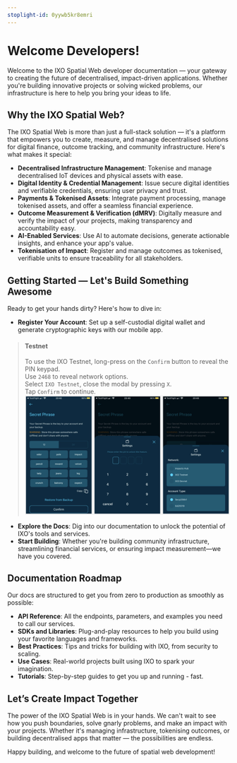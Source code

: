 ```yaml
---
stoplight-id: 0yywb5kr8emri
---
```


# Welcome Developers!

Welcome to the IXO Spatial Web developer documentation — your gateway to creating the future of decentralised, impact-driven applications. Whether you're building innovative projects or solving wicked problems, our infrastructure is here to help you bring your ideas to life.

## Why the IXO Spatial Web?

The IXO Spatial Web is more than just a full-stack solution — it's a platform that empowers you to create, measure, and manage decentralised solutions for digital finance, outcome tracking, and community infrastructure. Here's what makes it special:

- **Decentralised Infrastructure Management**: Tokenise and manage decentralised IoT devices and physical assets with ease.
- **Digital Identity & Credential Management**: Issue secure digital identities and verifiable credentials, ensuring user privacy and trust.
- **Payments & Tokenised Assets**: Integrate payment processing, manage tokenised assets, and offer a seamless financial experience.
- **Outcome Measurement & Verification (dMRV)**: Digitally measure and verify the impact of your projects, making transparency and accountability easy.
- **AI-Enabled Services**: Use AI to automate decisions, generate actionable insights, and enhance your app's value.
- **Tokenisation of Impact**: Register and manage outcomes as tokenised, verifiable units to ensure traceability for all stakeholders.

## Getting Started — Let's Build Something Awesome

Ready to get your hands dirty? Here's how to dive in:

- **Register Your Account**: Set up a self-custodial digital wallet and generate cryptographic keys with our mobile app.
<!-- theme: info -->

> #### Testnet
>
> To use the IXO Testnet, long-press on the `Confirm` button to reveal the PIN keypad.  
> Use `2468` to reveal network options.  
> Select `IXO Testnet`, close the modal by pressing `X`.  
> Tap `Confirm` to continue.
> ![CleanShot 2024-11-29 at 07.06.06@2x.png](<assets/images/CleanShot 2024-11-29 at 07.06.06@2x.png>)
- **Explore the Docs**: Dig into our documentation to unlock the potential of IXO's tools and services.
- **Start Building**: Whether you're building community infrastructure, streamlining financial services, or ensuring impact measurement—we have you covered.

## Documentation Roadmap

Our docs are structured to get you from zero to production as smoothly as possible:

- **API Reference**: All the endpoints, parameters, and examples you need to call our services.
- **SDKs and Libraries**: Plug-and-play resources to help you build using your favorite languages and frameworks.
- **Best Practices**: Tips and tricks for building with IXO, from security to scaling.
- **Use Cases**: Real-world projects built using IXO to spark your imagination.
- **Tutorials**: Step-by-step guides to get you up and running - fast.

## Let’s Create Impact Together

The power of the IXO Spatial Web is in your hands. We can't wait to see how you push boundaries, solve gnarly problems, and make an impact with your projects. Whether it's managing infrastructure, tokenising outcomes, or building decentralised apps that matter — the possibilities are endless.

Happy building, and welcome to the future of spatial web development!

